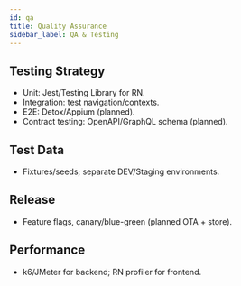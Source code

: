 ```yaml
---
id: qa
title: Quality Assurance
sidebar_label: QA & Testing
---
```


## Testing Strategy

- Unit: Jest/Testing Library for RN.
- Integration: test navigation/contexts.
- E2E: Detox/Appium (planned).
- Contract testing: OpenAPI/GraphQL schema (planned).

## Test Data

- Fixtures/seeds; separate DEV/Staging environments.

## Release

- Feature flags, canary/blue-green (planned OTA + store).

## Performance

- k6/JMeter for backend; RN profiler for frontend.
